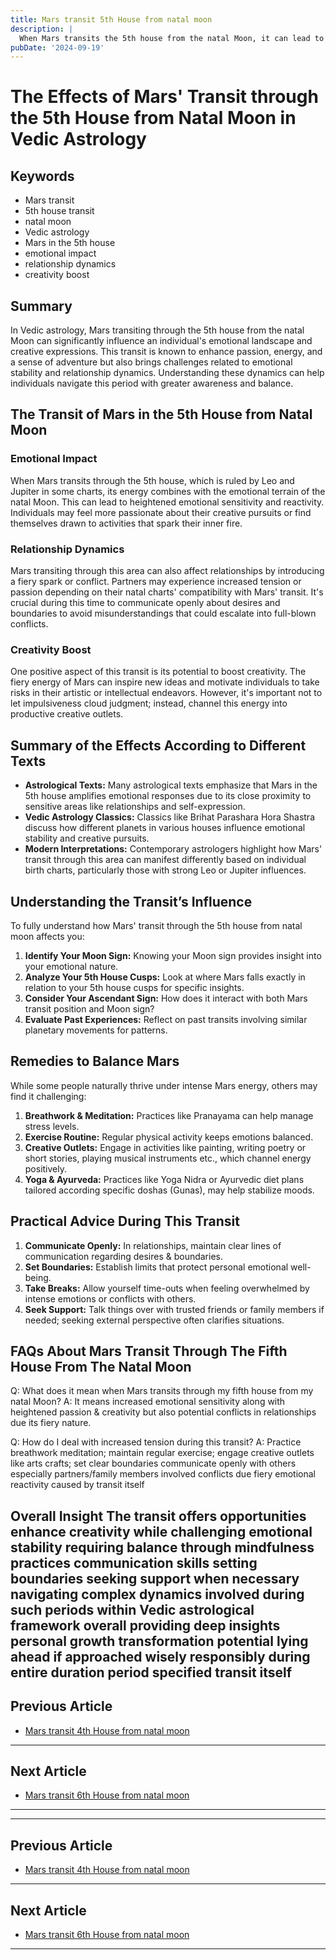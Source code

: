 ```yaml
---
title: Mars transit 5th House from natal moon
description: |
  When Mars transits the 5th house from the natal Moon, it can lead to health issues, mental distress, and challenges related to children. The individual may face financial losses, engage in conflicts, and experience general unhappiness during this period.
pubDate: '2024-09-19'
---
```


# The Effects of Mars' Transit through the 5th House from Natal Moon in Vedic Astrology

## Keywords

- Mars transit
- 5th house transit
- natal moon
- Vedic astrology
- Mars in the 5th house
- emotional impact
- relationship dynamics
- creativity boost

## Summary

In Vedic astrology, Mars transiting through the 5th house from the natal Moon can significantly influence an individual's emotional landscape and creative expressions. This transit is known to enhance passion, energy, and a sense of adventure but also brings challenges related to emotional stability and relationship dynamics. Understanding these dynamics can help individuals navigate this period with greater awareness and balance.

## The Transit of Mars in the 5th House from Natal Moon

### Emotional Impact

When Mars transits through the 5th house, which is ruled by Leo and Jupiter in some charts, its energy combines with the emotional terrain of the natal Moon. This can lead to heightened emotional sensitivity and reactivity. Individuals may feel more passionate about their creative pursuits or find themselves drawn to activities that spark their inner fire.

### Relationship Dynamics

Mars transiting through this area can also affect relationships by introducing a fiery spark or conflict. Partners may experience increased tension or passion depending on their natal charts' compatibility with Mars' transit. It's crucial during this time to communicate openly about desires and boundaries to avoid misunderstandings that could escalate into full-blown conflicts.

### Creativity Boost

One positive aspect of this transit is its potential to boost creativity. The fiery energy of Mars can inspire new ideas and motivate individuals to take risks in their artistic or intellectual endeavors. However, it's important not to let impulsiveness cloud judgment; instead, channel this energy into productive creative outlets.

## Summary of the Effects According to Different Texts

- **Astrological Texts:** Many astrological texts emphasize that Mars in the 5th house amplifies emotional responses due to its close proximity to sensitive areas like relationships and self-expression.
- **Vedic Astrology Classics:** Classics like Brihat Parashara Hora Shastra discuss how different planets in various houses influence emotional stability and creative pursuits.
- **Modern Interpretations:** Contemporary astrologers highlight how Mars' transit through this area can manifest differently based on individual birth charts, particularly those with strong Leo or Jupiter influences.

## Understanding the Transit’s Influence

To fully understand how Mars' transit through the 5th house from natal moon affects you:

1. **Identify Your Moon Sign:** Knowing your Moon sign provides insight into your emotional nature.
2. **Analyze Your 5th House Cusps:** Look at where Mars falls exactly in relation to your 5th house cusps for specific insights.
3. **Consider Your Ascendant Sign:** How does it interact with both Mars transit position and Moon sign?
4. **Evaluate Past Experiences:** Reflect on past transits involving similar planetary movements for patterns.

## Remedies to Balance Mars

While some people naturally thrive under intense Mars energy, others may find it challenging:

1. **Breathwork & Meditation:** Practices like Pranayama can help manage stress levels.
2. **Exercise Routine:** Regular physical activity keeps emotions balanced.
3. **Creative Outlets:** Engage in activities like painting, writing poetry or short stories, playing musical instruments etc., which channel energy positively.
4. **Yoga & Ayurveda:** Practices like Yoga Nidra or Ayurvedic diet plans tailored according specific doshas (Gunas), may help stabilize moods.

## Practical Advice During This Transit

1. **Communicate Openly:** In relationships, maintain clear lines of communication regarding desires & boundaries.
2. **Set Boundaries:** Establish limits that protect personal emotional well-being.
3. **Take Breaks:** Allow yourself time-outs when feeling overwhelmed by intense emotions or conflicts with others.
4. **Seek Support:** Talk things over with trusted friends or family members if needed; seeking external perspective often clarifies situations.

## FAQs About Mars Transit Through The Fifth House From The Natal Moon

Q: What does it mean when Mars transits through my fifth house from my natal Moon?
A: It means increased emotional sensitivity along with heightened passion & creativity but also potential conflicts in relationships due its fiery nature.

Q: How do I deal with increased tension during this transit?
A: Practice breathwork meditation; maintain regular exercise; engage creative outlets like arts crafts; set clear boundaries communicate openly with others especially partners/family members involved conflicts due fiery emotional reactivity caused by transit itself 

Overall Insight
The transit offers opportunities enhance creativity while challenging emotional stability requiring balance through mindfulness practices communication skills setting boundaries seeking support when necessary navigating complex dynamics involved during such periods within Vedic astrological framework overall providing deep insights personal growth transformation potential lying ahead if approached wisely responsibly during entire duration period specified transit itself
---

## Previous Article
- [Mars transit 4th House from natal moon](200304_Mars_transit_4th_House_from_natal_moon.md)

---

## Next Article
- [Mars transit 6th House from natal moon](200306_Mars_transit_6th_House_from_natal_moon.md)

---
---

## Previous Article
- [Mars transit 4th House from natal moon](200304_Mars_transit_4th_House_from_natal_moon.md)

---

## Next Article
- [Mars transit 6th House from natal moon](200306_Mars_transit_6th_House_from_natal_moon.md)

---
